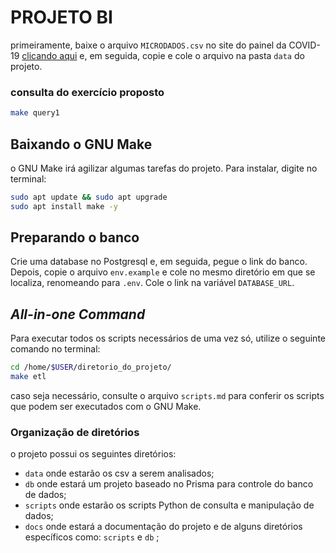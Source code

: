 # PROJETO BI

primeiramente, baixe o arquivo `MICRODADOS.csv` no site
do painel da COVID-19 [clicando aqui](https://coronavirus.es.gov.br/painel-covid-19-es) e, em seguida, copie e cole o
arquivo na pasta `data` do projeto.

### consulta do exercício proposto
``` bash
make query1
```


## Baixando o GNU Make

o GNU Make irá agilizar algumas tarefas do projeto. Para instalar, digite no terminal:

```bash
sudo apt update && sudo apt upgrade
sudo apt install make -y
```

## Preparando o banco

Crie uma database no Postgresql e, em seguida, pegue o link do banco.
Depois, copie o arquivo `env.example` e cole no mesmo diretório em que se localiza, renomeando para `.env`. Cole o link na variável `DATABASE_URL`.

## _All-in-one Command_

Para executar todos os scripts necessários de uma vez só, utilize o seguinte comando no terminal:

```bash
cd /home/$USER/diretorio_do_projeto/
make etl
```

caso seja necessário, consulte o arquivo `scripts.md` para conferir os scripts
que podem ser executados com o GNU Make.

### Organização de diretórios

o projeto possui os seguintes diretórios:

- `data` onde estarão os csv a serem analisados;
- `db` onde estará um projeto baseado no Prisma
  para controle do banco de dados;
- `scripts` onde estarão os scripts Python de consulta e manipulação
de dados;
- `docs` onde estará a documentação do projeto e de alguns diretórios específicos
  como: `scripts` e `db` ;
